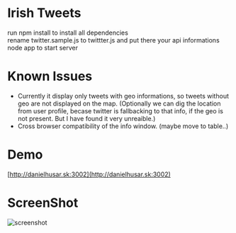 Irish Tweets
============

run npm install to install all dependencies<br>
rename twitter.sample.js to twittter.js and put there your api informations<br>
node app to start server

Known Issues
============
- Currently it display only tweets with geo informations, so tweets without geo are not displayed on the map. (Optionally we can dig the location from user profile, becase twitter is fallbacking to that info, if the geo is not present. But I have found it very unreaible.)
- Cross browser compatibility of the info window. (maybe move to table..)

Demo
============
[http://danielhusar.sk:3002](http://danielhusar.sk:3002)

ScreenShot
============
![screenshot](https://raw.github.com/danielhusar/Irish-tweets/master/public/img/screen.png)
